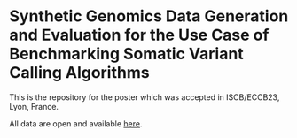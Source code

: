 # Synthetic Genomics Data Generation and Evaluation for the Use Case of Benchmarking Somatic Variant Calling Algorithms


This is the repository for the poster which was accepted in ISCB/ECCB23, Lyon, France.

All data are open and available [here](https://zenodo.org/record/8095898).
